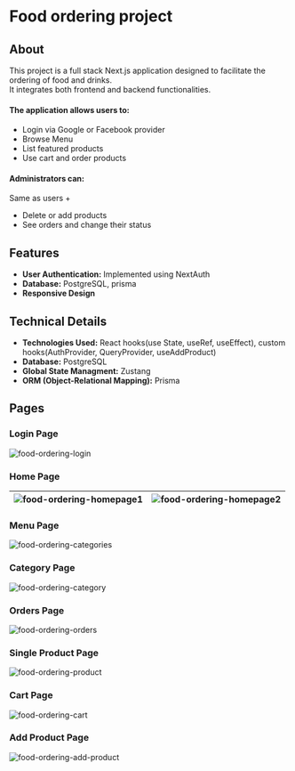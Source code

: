 # Food ordering project

## About
This project is a full stack Next.js application designed to facilitate the ordering of food and drinks.</br>
It integrates both frontend and backend functionalities.</br>
#### The application allows users to:
- Login via Google or Facebook provider
- Browse Menu
- List featured products
- Use cart and order products

#### Administrators can:
Same as users +
  - Delete or add products
  - See orders and change their status

## Features

- **User Authentication:** Implemented using NextAuth
- **Database:** PostgreSQL, prisma
- **Responsive Design**

## Technical Details
- **Technologies Used:** React hooks(use State, useRef, useEffect), custom hooks(AuthProvider, QueryProvider, useAddProduct)
- **Database:** PostgreSQL
- **Global State Managment:** Zustang
- **ORM (Object-Relational Mapping):** Prisma

## Pages

### Login Page

![food-ordering-login](https://github.com/user-attachments/assets/f0d0e865-a550-4ff8-be73-f5ccefacd9fc)


### Home Page

| ![food-ordering-homepage1](https://github.com/user-attachments/assets/62cc837a-cc39-461d-b5c4-53394fc5cfd7) | ![food-ordering-homepage2](https://github.com/user-attachments/assets/ba17fdb2-2148-40b1-a8c5-4c1dd90f4734) |
|:---:|:---:|

### Menu Page

![food-ordering-categories](https://github.com/user-attachments/assets/0e06c960-82e5-4eb3-99cf-d2349594e624)

### Category Page

![food-ordering-category](https://github.com/user-attachments/assets/bcfe15b9-6485-466f-bbe7-c6a892d2dff3)

### Orders Page

![food-ordering-orders](https://github.com/user-attachments/assets/e6618a7c-35a9-4d8e-9346-01486f31c803)

### Single Product Page

![food-ordering-product](https://github.com/user-attachments/assets/749d24ef-1491-47b4-8838-114bab20ebdb)

### Cart Page

![food-ordering-cart](https://github.com/user-attachments/assets/db814d20-f83a-4008-93e9-cfb590b09a3c)

### Add Product Page

![food-ordering-add-product](https://github.com/user-attachments/assets/fa83d515-3dec-4d4a-9c0d-b45f2a393127)

